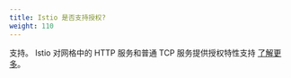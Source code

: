 ```yaml
---
title: Istio 是否支持授权?
weight: 110
---
```


支持。 Istio 对网格中的 HTTP 服务和普通 TCP 服务提供授权特性支持
[了解更多](/zh/docs/concepts/security/#authorization)。
